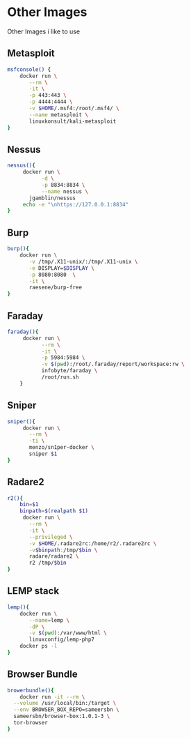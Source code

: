 # Other Images

Other Images i like to use 

## Metasploit

``` bash
msfconsole() {
    docker run \
	   --rm \
	   -it \
	   -p 443:443 \
	   -p 4444:4444 \
	   -v $HOME/.msf4:/root/.msf4/ \
	   --name metasploit \
	   linuxkonsult/kali-metasploit
}
```
## Nessus

``` bash
nessus(){
     docker run \
           -d \
           -p 8834:8834 \
           --name nessus \
	   jgamblin/nessus
     echo -e "\nhttps://127.0.0.1:8834"
}
```
## Burp

``` bash
burp(){
    docker run \
	   -v /tmp/.X11-unix/:/tmp/.X11-unix \
	   -e DISPLAY=$DISPLAY \
	   -p 8080:8080  \
	   -it \
	   raesene/burp-free
}
```
## Faraday 

``` bash
faraday(){
     docker run \
           --rm \
           -it \
           -p 5984:5984 \
           -v $(pwd):/root/.faraday/report/workspace:rw \
           infobyte/faraday \
           /root/run.sh
    }
```
## Sniper

``` bash
sniper(){
     docker run \
	   --rm \
	   -ti \
	   menzo/sn1per-docker \
	   sniper $1
}
```
## Radare2

``` bash
r2(){
    bin=$1
    binpath=$(realpath $1)
     docker run \
	   --rm \
	   -it \
	   --privileged \
	   -v $HOME/.radare2rc:/home/r2/.radare2rc \
	   -v$binpath:/tmp/$bin \
	   radare/radare2 \
	   r2 /tmp/$bin
}
```
## LEMP stack

``` bash
lemp(){
    docker run \
	   --name=lemp \
	   -dP \
	   -v $(pwd):/var/www/html \
	   linuxconfig/lemp-php7
    docker ps -l
}

```
## Browser Bundle

``` bash
browerbundle(){
    docker run -it --rm \
  --volume /usr/local/bin:/target \
  --env BROWSER_BOX_REPO=sameersbn \
  sameersbn/browser-box:1.0.1-3 \
  tor-browser
}
```
